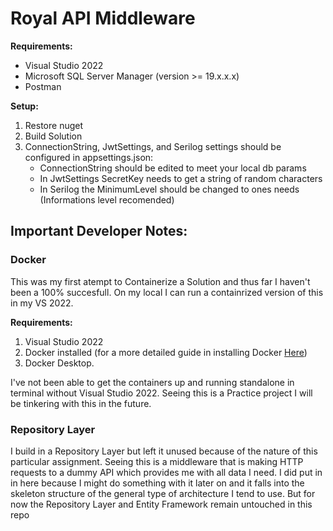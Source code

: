 # Royal API Middleware

**Requirements:**
- Visual Studio 2022
- Microsoft SQL Server Manager (version >= 19.x.x.x)
- Postman

**Setup:**
1. Restore nuget
2. Build Solution
3. ConnectionString, JwtSettings, and Serilog settings should be configured in appsettings.json:
	- ConnectionString should be edited to meet your local db params
	- In JwtSettings SecretKey needs to get a string of random characters
	- In Serilog the MinimumLevel should be changed to ones needs (Informations level recomended)


## Important Developer Notes:

### Docker
This was my first atempt to Containerize a Solution and thus far I haven't been a 100% succesfull.
On my local I can run a containrized version of this in my VS 2022.

**Requirements:**
1. Visual Studio 2022
2. Docker installed (for a more detailed guide in installing Docker [Here](https://docs.docker.com/desktop/install/windows-install/))
3. Docker Desktop.

I've not been able to get the containers up and running standalone in terminal without Visual Studio 2022.
Seeing this is a Practice project I will be tinkering with this in the future.

### Repository Layer
I build in a Repository Layer but left it unused because of the nature of this particular assignment.
Seeing this is a middleware that is making HTTP requests to a dummy API which provides me with all data I need.
I did put in in here because I might do something with it later on and it falls into the skeleton structure of the general type of architecture I tend to use.
But for now the Repository Layer and Entity Framework remain untouched in this repo
